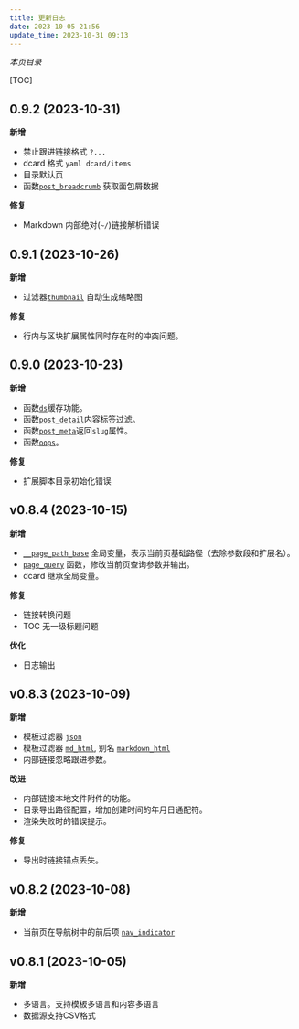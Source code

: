 ```yaml
---
title: 更新日志
date: 2023-10-05 21:56
update_time: 2023-10-31 09:13
---
```


*本页目录*

[TOC]


## 0.9.2 (2023-10-31)

**新增**

- 禁止跟进链接格式 `?...`
- dcard 格式 `yaml dcard/items`
- 目录默认页
- 函数[`post_breadcrumb`](内置过滤器#post_breadcrumb) 获取面包屑数据

**修复**

- Markdown 内部绝对(`~/`)链接解析错误 


## 0.9.1 (2023-10-26)

**新增**
- 过滤器[`thumbnail`](内置过滤器#thumbnail) 自动生成缩略图

**修复**
- 行内与区块扩展属性同时存在时的冲突问题。


## 0.9.0 (2023-10-23)

**新增**

- 函数[`ds`](内置函数#ds)缓存功能。
- 函数[`post_detail`](内置函数#post_detail)内容标签过滤。
- 函数[`post_meta`](内置函数#post_meta)返回`slug`属性。
- 函数[`oops`](内置函数#oops)。

**修复**

- 扩展脚本目录初始化错误

## v0.8.4 (2023-10-15)

**新增**

- [`__page_path_base`](数据结构#系统全局变量) 全局变量，表示当前页基础路径（去除参数段和扩展名）。
- [`page_query`](内置函数#page_query) 函数，修改当前页查询参数并输出。
- dcard 继承全局变量。

**修复**

- 链接转换问题
- TOC 无一级标题问题

**优化**

- 日志输出


## v0.8.3 (2023-10-09)

**新增**

- 模板过滤器 [`json`](内置过滤器#json)
- 模板过滤器 [`md_html`](内置过滤器#markdown_html), 别名 [`markdown_html`](内置过滤器#markdown_html)
- 内部链接忽略跟进参数。

**改进**

- 内部链接本地文件附件的功能。
- 目录导出路径配置，增加创建时间的年月日通配符。
- 渲染失败时的错误提示。

**修复**

- 导出时链接锚点丢失。

## v0.8.2 (2023-10-08)

**新增**

- 当前页在导航树中的前后项 [`nav_indicator`](内置函数#nav_indicator)

## v0.8.1 (2023-10-05)

**新增**

- 多语言。支持模板多语言和内容多语言
- 数据源支持CSV格式